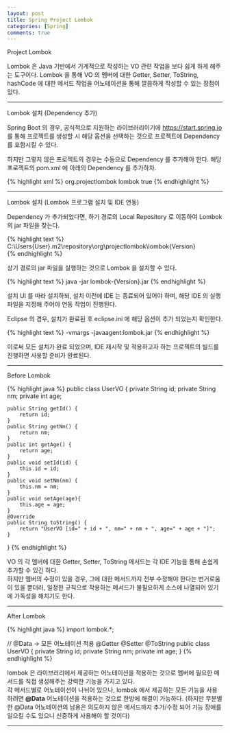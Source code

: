 ```yaml
---
layout: post
title: Spring Project Lombok
categories: [Spring]
comments: true
---
```


Project Lombok

Lombok 은 Java 기반에서 기계적으로 작성하는 VO 관련 작업을 보다 쉽게 하게 해주는 도구이다. Lombok 을 통해 VO 의 멤버에 대한 Getter, Setter, ToString, hashCode 에 대한 메서드 작업을 어노테이션을 통해 깔끔하게 작성할 수 있는 장점이 있다.

-------------

Lombok 설치 (Dependency 추가)

Spring Boot 의 경우, 공식적으로 지원하는 라이브러리이기에 https://start.spring.io 를 통해 프로젝트를 생성할 시 해당 옵션을 선택하는 것으로 프로젝트에 Dependency를 포함시킬 수 있다.

하지만 그렇지 않은 프로젝트의 경우는 수동으로 Dependency 를 추가해야 한다. 해당 프로젝트의 pom.xml 에 아래의 Dependency 를 추가하자.

{% highlight xml %}
<dependency>
	<groupId>org.projectlombok</groupId>
	<artifactId>lombok</artifactId>
	<optional>true</optional>
</dependency>
{% endhighlight %}

-------------

Lombok 설치 (Lombok 프로그램 설치 및 IDE 연동)

Dependency 가 추가되었다면, 하기 경로의 Local Repository 로 이동하여 Lombok 의 jar 파일을 찾는다.

{% highlight text %}
C:\Users\{User}\.m2\repository\org\projectlombok\lombok\{Version}\
{% endhighlight %}

상기 경로의 jar 파일을 실행하는 것으로 Lombok 을 설치할 수 있다.

{% highlight text %}
java -jar lombok-{Version}.jar
{% endhighlight %}

설치 UI 를 따라 설치하되, 설치 이전에 IDE 는 종료되어 있어야 하며, 해당 IDE 의 실행파일을 지정해 주어야 연동 작업이 진행된다.

Eclipse 의 경우, 설치가 완료된 후 eclipse.ini 에 해당 옵션이 추가 되었는지 확인한다.

{% highlight text %}
-vmargs
-javaagent:lombok.jar
{% endhighlight %}

이로써 모든 설치가 완료 되었으며, IDE 재시작 및 적용하고자 하는 프로젝트의 빌드를 진행하면 사용할 준비가 완료된다.

-------------

Before Lombok

{% highlight java %}
public class UserVO {
    private String id;
    private String nm;
    private int age;

    public String getId() {
        return id;
    }
    public String getNm() {
        return nm;
    }
    public int getAge() {
        return age;
    }
    public void setId(id) {
        this.id = id;
    }
    public void setNm(nm) {
        this.nm = nm;
    }
    public void setAge(age){
        this.age = age;
    }
    @Override
    public String toString() {
        return "UserVO [id=" + id + ", nm=" + nm + ", age=" + age + "]";
    }
}
{% endhighlight %}

VO 의 각 멤버에 대한 Getter, Setter, ToString 메서드는 각 IDE 기능을 통해 손쉽게 추가할 수 있긴 하다.  
하지만 멤버의 수정이 있을 경우, 그에 대한 메서드까지 전부 수정해야 한다는 번거로움이 있을 뿐더러, 일정한 규칙으로 작용하는 메서드가 불필요하게 소스에 나열되어 있기에 가독성을 해치기도 한다.

-------------

After Lombok

{% highlight java %}
import lombok.*;

// @Data -> 모든 어노테이션 적용
@Getter
@Setter
@ToString
public class UserVO {
    private String id;
    private String nm;
    private int age;
}
{% endhighlight %}

lombok 은 라이브러리에서 제공하는 어노테이션을 적용하는 것으로 멤버에 필요한 메서드를 직접 생성해주는 강력한 기능을 가지고 있다.  
각 메서드별로 어노테이션이 나뉘어 있으나, lombok 에서 제공하는 모든 기능을 사용하려면 **@Data** 어노테이션을 적용하는 것으로 한방에 해결이 가능하다. (하지만 무분별한 @Data 어노테이션의 남용은 의도하지 않은 메서드까지 추가/수정 되어 기능 장애를 일으킬 수도 있으니 신중하게 사용해야 할 것이다)

-------------